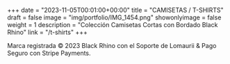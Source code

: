 +++
date = "2023-11-05T00:01:00+00:00"
title = "CAMISETAS / T-SHIRTS"
draft = false
image = "img/portfolio/IMG_1454.png"
showonlyimage = false
weight = 1
description = "Colección Camisetas Cortas con Bordado Black Rhino"
link = "/t-shirts"
+++

Marca registrada &copy; 2023 Black Rhino con el Soporte de Lomaurii &amp; Pago Seguro con Stripe Payments.